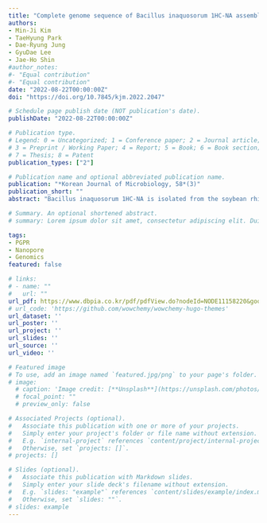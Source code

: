 ```yaml
---
title: "Complete genome sequence of Bacillus inaquosorum 1HC-NA assembled from the Oxford Nanopore sequencing data"
authors:
- Min-Ji Kim
- TaeHyung Park
- Dae-Ryung Jung
- GyuDae Lee
- Jae-Ho Shin
#author_notes:
#- "Equal contribution"
#- "Equal contribution"
date: "2022-08-22T00:00:00Z"
doi: "https://doi.org/10.7845/kjm.2022.2047"

# Schedule page publish date (NOT publication's date).
publishDate: "2022-08-22T00:00:00Z"

# Publication type.
# Legend: 0 = Uncategorized; 1 = Conference paper; 2 = Journal article;
# 3 = Preprint / Working Paper; 4 = Report; 5 = Book; 6 = Book section;
# 7 = Thesis; 8 = Patent
publication_types: ["2"]

# Publication name and optional abbreviated publication name.
publication: "*Korean Journal of Microbiology, 58*(3)"
publication_short: ""
abstract: "Bacillus inaquosorum 1HC-NA is isolated from the soybean rhizosphere soil in Republic of Korea. The complete genome sequence of B. inaquosorum 1HC-NA was obtained through Oxford Nanopore sequencing. The total genome length of this strain is 4,240,317 bp with 44.0% of GC content. This strain contains 3,293 protein-coding genes, 30 rRNA genes, 86 tRNA genes and 5 ncRNA genes. Furthermore, Rapid Annotation using Subsystem Technology (RAST) predicted a total of 332 subsystems of the strain, including amino acids and derivatives and carbohydrates subsystem."

# Summary. An optional shortened abstract.
# summary: Lorem ipsum dolor sit amet, consectetur adipiscing elit. Duis posuere tellus ac convallis placerat. Proin tincidunt magna sed ex sollicitudin condimentum.

tags:
- PGPR
- Nanopore
- Genomics
featured: false

# links:
# - name: ""
#   url: ""
url_pdf: https://www.dbpia.co.kr/pdf/pdfView.do?nodeId=NODE11158220&googleIPSandBox=false&mark=0&ipRange=false&accessgl=Y&language=ko_KR&hasTopBanner=true
# url_code: 'https://github.com/wowchemy/wowchemy-hugo-themes'
url_dataset: ''
url_poster: ''
url_project: ''
url_slides: ''
url_source: ''
url_video: ''

# Featured image
# To use, add an image named `featured.jpg/png` to your page's folder. 
# image:
  # caption: 'Image credit: [**Unsplash**](https://unsplash.com/photos/jdD8gXaTZsc)'
  # focal_point: ""
  # preview_only: false

# Associated Projects (optional).
#   Associate this publication with one or more of your projects.
#   Simply enter your project's folder or file name without extension.
#   E.g. `internal-project` references `content/project/internal-project/index.md`.
#   Otherwise, set `projects: []`.
# projects: []

# Slides (optional).
#   Associate this publication with Markdown slides.
#   Simply enter your slide deck's filename without extension.
#   E.g. `slides: "example"` references `content/slides/example/index.md`.
#   Otherwise, set `slides: ""`.
# slides: example
---
```

